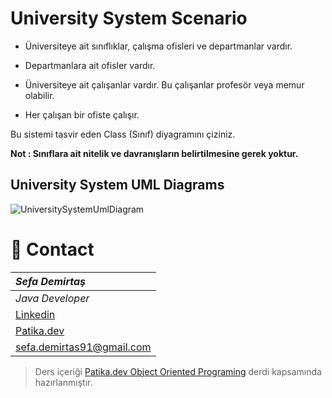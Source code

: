  # University System Scenario


- Üniversiteye ait sınıflıklar, çalışma ofisleri ve departmanlar vardır.

- Departmanlara ait ofisler vardır.
- Üniversiteye ait çalışanlar vardır. Bu çalışanlar profesör veya memur olabilir.

- Her çalışan bir ofiste çalışır.

Bu sistemi tasvir eden Class (Sınıf) diyagramını çiziniz.

**Not : Sınıflara ait nitelik ve davranışların belirtilmesine gerek yoktur.**
 


## University System UML Diagrams

 ![UniversitySystemUmlDiagram](https://user-images.githubusercontent.com/39422788/225619221-b9db266c-272f-4ea8-a409-a8afd95679bc.jpg)
 
# :e-mail: Contact
|***Sefa Demirtaş***|
|:-------------|
|*Java Developer*|
|[Linkedin](https://www.linkedin.com/in/sefa-demirta%C5%9F-86b473230/)|
|[Patika.dev](https://app.patika.dev/sefad)|
|sefa.demirtas91@gmail.com|


> Ders içeriği [Patika.dev Object Oriented Programing](https://app.patika.dev/courses/oop/odev-university) derdi kapsamında hazırlanmıştır.


